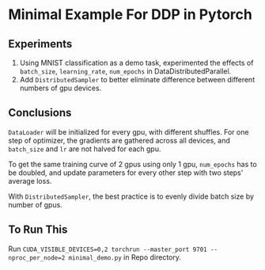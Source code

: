 # Minimal Example For DDP in Pytorch

## Experiments

1. Using MNIST classification as a demo task, experimented the effects of `batch_size`, `learning_rate`, `num_epochs` in DataDistributedParallel.
2. Add `DistributedSampler` to better eliminate difference between different numbers of gpu devices.

## Conclusions

`DataLoader` will be initialized for every gpu, with different shuffles. For one step of optimizer, the gradients are gathered across all devices, and `batch_size` and `lr` are not halved for each gpu.

To get the same training curve of 2 gpus using only 1 gpu, `num_epochs` has to be doubled, and update parameters for every other step with two steps' average loss.

With `DistributedSampler`, the best practice is to evenly divide batch size by number of gpus.

## To Run This

Run `CUDA_VISIBLE_DEVICES=0,2 torchrun --master_port 9701 --nproc_per_node=2 minimal_demo.py` in Repo directory.

